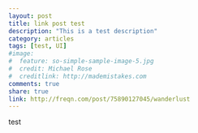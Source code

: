 ```yaml
---
layout: post
title: link post test
description: "This is a test description"
category: articles
tags: [test, UI]
#image:
#  feature: so-simple-sample-image-5.jpg
#  credit: Michael Rose
#  creditlink: http://mademistakes.com
comments: true
share: true
link: http://freqn.com/post/75890127045/wanderlust
---
```


test

